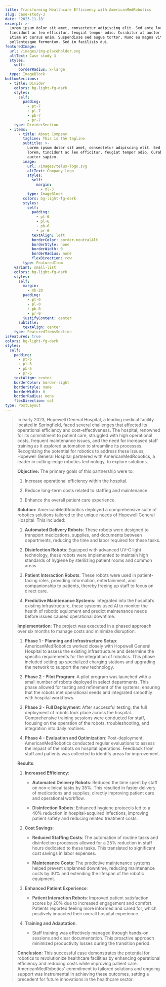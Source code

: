 ```yaml
---
title: Transforming Healthcare Efficiency with AmericanMedRobotics
slug: case-study-3
date: '2023-11-18'
excerpt: >-
  Lorem ipsum dolor sit amet, consectetur adipiscing elit. Sed ante lorem,
  tincidunt ac leo efficitur, feugiat tempor odio. Curabitur at auctor sapien.
  Etiam at cursus enim. Suspendisse sed augue tortor. Nunc eu magna vitae lorem
  pellentesque fermentum. Sed in facilisis dui.
featuredImage:
  url: /images/img-placeholder.svg
  altText: Case study 3
  styles:
    self:
      borderRadius: x-large
  type: ImageBlock
bottomSections:
  - title: Divider
    colors: bg-light-fg-dark
    styles:
      self:
        padding:
          - pt-7
          - pl-7
          - pb-7
          - pr-7
    type: DividerSection
  - items:
      - title: About Company
        tagline: This is the tagline
        subtitle: >-
          Lorem ipsum dolor sit amet, consectetur adipiscing elit. Sed ante
          lorem, tincidunt ac leo efficitur, feugiat tempor odio. Curabitur at
          auctor sapien.
        image:
          url: /images/telus-logo.svg
          altText: Company logo
          styles:
            self:
              margin:
                - ml-3
          type: ImageBlock
        colors: bg-light-fg-dark
        styles:
          self:
            padding:
              - pt-6
              - pl-6
              - pb-6
              - pr-6
            textAlign: left
            borderColor: border-neutralAlt
            borderStyle: none
            borderWidth: 0
            borderRadius: none
            flexDirection: row
        type: FeaturedItem
    variant: small-list
    colors: bg-light-fg-dark
    styles:
      self:
        margin:
          - mb-20
        padding:
          - pt-0
          - pl-0
          - pb-0
          - pr-0
        justifyContent: center
      subtitle:
        textAlign: center
    type: FeaturedItemsSection
isFeatured: true
colors: bg-light-fg-dark
styles:
  self:
    padding:
      - pt-5
      - pl-5
      - pb-5
      - pr-5
    textAlign: center
    borderColor: border-light
    borderStyle: none
    borderWidth: 0
    borderRadius: none
    flexDirection: col
type: PostLayout
---
```

> In early 2023, Hopewell General Hospital, a leading medical facility located in Springfield, faced several challenges that affected its operational efficiency and cost-effectiveness. The hospital, renowned for its commitment to patient care, struggled with high operational costs, frequent maintenance issues, and the need for increased staff training as it explored automation to streamline its processes. Recognizing the potential for robotics to address these issues, Hopewell General Hospital partnered with AmericanMedRobotics, a leader in cutting-edge robotics technology, to explore solutions.
>
> **Objective:**
> The primary goals of this partnership were to:
>
> 1.  Increase operational efficiency within the hospital.
>
> 2.  Reduce long-term costs related to staffing and maintenance.
>
> 3.  Enhance the overall patient care experience.
>
> **Solution:**
> AmericanMedRobotics deployed a comprehensive suite of robotics solutions tailored to the unique needs of Hopewell General Hospital. This included:
>
> 1.  **Automated Delivery Robots**: These robots were designed to transport medications, supplies, and documents between departments, reducing the time and labor required for these tasks.
>
> 2.  **Disinfection Robots**: Equipped with advanced UV-C light technology, these robots were implemented to maintain high standards of hygiene by sterilizing patient rooms and common areas.
>
> 3.  **Patient Interaction Robots**: These robots were used in patient-facing roles, providing information, entertainment, and companionship to patients, thereby freeing up staff to focus on direct care.
>
> 4.  **Predictive Maintenance Systems**: Integrated into the hospital’s existing infrastructure, these systems used AI to monitor the health of robotic equipment and predict maintenance needs before issues caused operational downtime.
>
> **Implementation:**
> The project was executed in a phased approach over six months to manage costs and minimize disruption:
>
> 1.  **Phase 1 - Planning and Infrastructure Setup**: AmericanMedRobotics worked closely with Hopewell General Hospital to assess the existing infrastructure and determine the specific requirements for the integration of robotics. This phase included setting up specialized charging stations and upgrading the network to support the new technology.
>
> 2.  **Phase 2 - Pilot Program**: A pilot program was launched with a small number of robots deployed in select departments. This phase allowed for testing and refinement of the systems, ensuring that the robots met operational needs and integrated smoothly with hospital workflows.
>
> 3.  **Phase 3 - Full Deployment**: After successful testing, the full deployment of robots took place across the hospital. Comprehensive training sessions were conducted for staff, focusing on the operation of the robots, troubleshooting, and integration into daily routines.
>
> 4.  **Phase 4 - Evaluation and Optimization**: Post-deployment, AmericanMedRobotics conducted regular evaluations to assess the impact of the robots on hospital operations. Feedback from staff and patients was collected to identify areas for improvement.
>
> **Results:**
>
> 1.  **Increased Efficiency**:
>
>     *   **Automated Delivery Robots**: Reduced the time spent by staff on non-clinical tasks by 35%. This resulted in faster delivery of medications and supplies, directly improving patient care and operational workflow.
>
>     *   **Disinfection Robots**: Enhanced hygiene protocols led to a 40% reduction in hospital-acquired infections, improving patient safety and reducing related treatment costs.
>
> 2.  **Cost Savings**:
>
>     *   **Reduced Staffing Costs**: The automation of routine tasks and disinfection processes allowed for a 25% reduction in staff hours dedicated to these tasks. This translated to significant cost savings in labor expenses.
>
>     *   **Maintenance Costs**: The predictive maintenance systems helped prevent unplanned downtime, reducing maintenance costs by 30% and extending the lifespan of the robotic equipment.
>
> 3.  **Enhanced Patient Experience**:
>
>     *   **Patient Interaction Robots**: Improved patient satisfaction scores by 20% due to increased engagement and comfort. Patients reported feeling more informed and cared for, which positively impacted their overall hospital experience.
>
> 4.  **Training and Adaptation**:
>
>     *   Staff training was effectively managed through hands-on sessions and clear documentation. This proactive approach minimized productivity losses during the transition period.
>
> **Conclusion:**
> This successful case demonstrates the potential for robotics to revolutionize healthcare facilities by enhancing operational efficiency and reducing costs while improving patient care. AmericanMedRobotics' commitment to tailored solutions and ongoing support was instrumental in achieving these outcomes, setting a precedent for future innovations in the healthcare sector.

